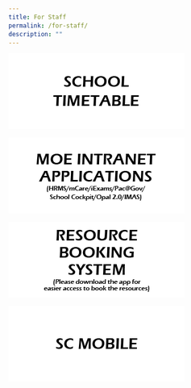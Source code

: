 ```yaml
---
title: For Staff
permalink: /for-staff/
description: ""
---
```

[![School Timetable](/images/1a-School-Timetable_button.png)](https://ips.edupage.org/login/index.php?out=1)


[![MOE Intranet Applications](/images/2a-MOE-Intranet-Applications_button.png)](https://intranet.moe.gov.sg/my-workspace-admin/Pages/applications/index.aspx)


[![Resource Booking System](/images/3a-RESOURCEbookingSYSTEM_button-1.png)](https://rbs.avero-tech.com/login.html)


[![SC Mobile](/images/12a-SCmobile_button.png)](https://scmobile.moe.edu.sg/login)

